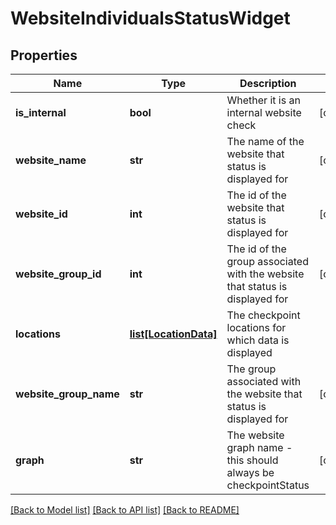 # WebsiteIndividualsStatusWidget

## Properties
Name | Type | Description | Notes
------------ | ------------- | ------------- | -------------
**is_internal** | **bool** | Whether it is an internal website check | [optional] 
**website_name** | **str** | The name of the website that status is displayed for | [optional] 
**website_id** | **int** | The id of the website that status is displayed for | [optional] 
**website_group_id** | **int** | The id of the group associated with the website that status is displayed for | [optional] 
**locations** | [**list[LocationData]**](LocationData.md) | The checkpoint locations for which data is displayed | 
**website_group_name** | **str** | The group associated with the website that status is displayed for | [optional] 
**graph** | **str** | The website graph name - this should always be checkpointStatus | [optional] 

[[Back to Model list]](../README.md#documentation-for-models) [[Back to API list]](../README.md#documentation-for-api-endpoints) [[Back to README]](../README.md)

